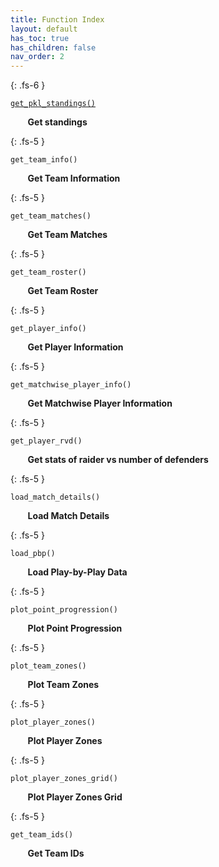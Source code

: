 ```yaml
---
title: Function Index
layout: default
has_toc: true
has_children: false
nav_order: 2
---
```



{: .fs-6 }

[`get_pkl_standings()`](kabaddiPy/overall-functions/get_standings.html) 


    
&nbsp;&nbsp;&nbsp;&nbsp;&nbsp;&nbsp; **Get standings**


{: .fs-5 }

`get_team_info()`



&nbsp;&nbsp;&nbsp;&nbsp;&nbsp;&nbsp; **Get Team Information**


{: .fs-5 }


`get_team_matches()`


&nbsp;&nbsp;&nbsp;&nbsp;&nbsp;&nbsp; **Get Team Matches**


{: .fs-5 }

`get_team_roster()`


&nbsp;&nbsp;&nbsp;&nbsp;&nbsp;&nbsp; **Get Team Roster**


{: .fs-5 }

`get_player_info()`


&nbsp;&nbsp;&nbsp;&nbsp;&nbsp;&nbsp; **Get Player Information**


{: .fs-5 }


`get_matchwise_player_info()`


&nbsp;&nbsp;&nbsp;&nbsp;&nbsp;&nbsp; **Get Matchwise Player Information**

{: .fs-5 }

`get_player_rvd()`



&nbsp;&nbsp;&nbsp;&nbsp;&nbsp;&nbsp; **Get stats of raider vs number of defenders**


{: .fs-5 }

`load_match_details()`



&nbsp;&nbsp;&nbsp;&nbsp;&nbsp;&nbsp; **Load Match Details**


{: .fs-5 }

`load_pbp()`


&nbsp;&nbsp;&nbsp;&nbsp;&nbsp;&nbsp; **Load Play-by-Play Data**

{: .fs-5 }

`plot_point_progression()`



&nbsp;&nbsp;&nbsp;&nbsp;&nbsp;&nbsp; **Plot Point Progression**


{: .fs-5 }

`plot_team_zones()`



&nbsp;&nbsp;&nbsp;&nbsp;&nbsp;&nbsp; **Plot Team Zones**


{: .fs-5 }


`plot_player_zones()`



&nbsp;&nbsp;&nbsp;&nbsp;&nbsp;&nbsp; **Plot Player Zones**


{: .fs-5 }


`plot_player_zones_grid()`



&nbsp;&nbsp;&nbsp;&nbsp;&nbsp;&nbsp; **Plot Player Zones Grid**


{: .fs-5 }


`get_team_ids()`



&nbsp;&nbsp;&nbsp;&nbsp;&nbsp;&nbsp; **Get Team IDs**


